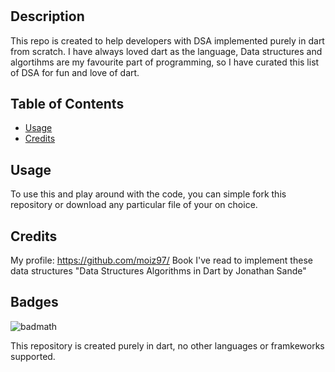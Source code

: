 # <Your-Project-Title>

## Description

This repo is created to help developers with DSA implemented purely in dart from scratch.
I have always loved dart as the language, Data structures and algortihms are my favourite part of programming, so I have curated this list of DSA for fun and love of dart.

## Table of Contents

- [Usage](#usage)
- [Credits](#credits)

## Usage

To use this and play around with the code, you can simple fork this repository or download any particular file of your on choice.

## Credits

My profile: https://github.com/moiz97/
Book I've read to implement these data structures "Data Structures Algorithms in Dart by Jonathan Sande"


## Badges

![badmath](https://img.shields.io/badge/Dart-100%25-blue)

This repository is created purely in dart, no other languages or framkeworks supported.


